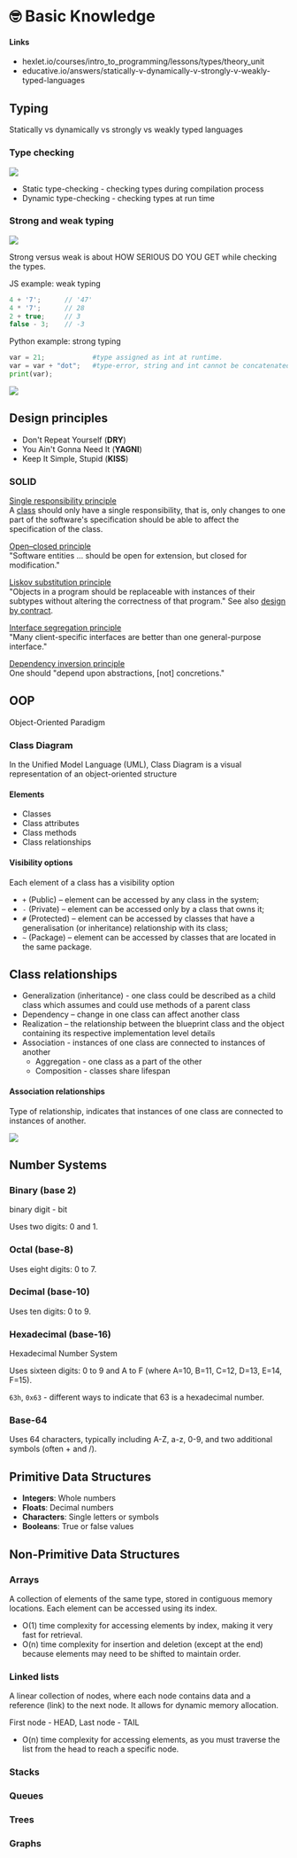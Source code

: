 # 🤓 Basic Knowledge

#### Links

- hexlet.io/courses/intro_to_programming/lessons/types/theory_unit
- educative.io/answers/statically-v-dynamically-v-strongly-v-weakly-typed-languages

## Typing

Statically vs dynamically vs strongly vs weakly typed languages

### Type checking

![](../../aaa-assets/basic-knowledge-1.png)

- Static type-checking - checking types during compilation process
- Dynamic type-checking - checking types at run time

### Strong and weak typing

![](../../aaa-assets/basic-knowledge-2.png)

Strong versus weak is about HOW SERIOUS DO YOU GET while checking the types.

JS example: weak typing

```javascript
4 + '7';      // '47'
4 * '7';      // 28
2 + true;     // 3
false - 3;    // -3
```

Python example: strong typing

```python
var = 21;            #type assigned as int at runtime.
var = var + "dot";   #type-error, string and int cannot be concatenated.
print(var);
```

![](../../aaa-assets/basic-knowledge-3.png)

## Design principles

- Don't Repeat Yourself (**DRY**)
- You Ain't Gonna Need It (**YAGNI**)
- Keep It Simple, Stupid (**KISS**)

### SOLID

[Single responsibility principle](https://en.wikipedia.org/wiki/Single\_responsibility\_principle)\
A [class](https://en.wikipedia.org/wiki/Class\_\(computer\_programming\)) should only have a single responsibility, that is, only changes to one part of the software's specification should be able to affect the specification of the class.

[Open–closed principle](https://en.wikipedia.org/wiki/Open%E2%80%93closed\_principle)\
"Software entities ... should be open for extension, but closed for modification."

[Liskov substitution principle](https://en.wikipedia.org/wiki/Liskov\_substitution\_principle)\
"Objects in a program should be replaceable with instances of their subtypes without altering the correctness of that program." See also [design by contract](https://en.wikipedia.org/wiki/Design\_by\_contract).

[Interface segregation principle](https://en.wikipedia.org/wiki/Interface\_segregation\_principle)\
"Many client-specific interfaces are better than one general-purpose interface."

[Dependency inversion principle](https://en.wikipedia.org/wiki/Dependency\_inversion\_principle)\
One should "depend upon abstractions, \[not] concretions."

## OOP

Object-Oriented Paradigm

### Class Diagram

In the Unified Model Language (UML), Class Diagram is a visual representation of an object-oriented structure

#### Elements

- Classes
- Class attributes
- Class methods
- Class relationships

#### Visibility options

Each element of a class has a visibility option

- `+` (Public) – element can be accessed by any class in the system;
- `-` (Private) – element can be accessed only by a class that owns it;
- `#` (Protected) – element can be accessed by classes that have a generalisation (or inheritance) relationship with its class;
- `~` (Package) – element can be accessed by classes that are located in the same package.

## Class relationships

- Generalization (inheritance) - one class could be described as a child class which assumes and could use methods of a parent class
- Dependency – change in one class can affect another class
- Realization – the relationship between the blueprint class and the object containing its respective implementation level details
- Association - instances of one class are connected to instances of another
	- Aggregation - one class as a part of the other
	- Composition - classes share lifespan

#### Association relationships

Type of relationship, indicates that instances of one class are connected to instances of another.

![](../../aaa-assets/basic-knowledge-4.png)

## Number Systems

### Binary (base 2)

binary digit - bit

Uses two digits: 0 and 1.

### Octal (base-8)

Uses eight digits: 0 to 7.

### Decimal (base-10)

Uses ten digits: 0 to 9.

### Hexadecimal (base-16)

Hexadecimal Number System

Uses sixteen digits: 0 to 9 and A to F (where A=10, B=11, C=12, D=13, E=14, F=15).

`63h`, `0x63` -  different ways to indicate that 63 is a hexadecimal number.

### Base-64

Uses 64 characters, typically including A-Z, a-z, 0-9, and two additional symbols (often + and /).

## Primitive Data Structures

- **Integers**: Whole numbers
- **Floats**: Decimal numbers
- **Characters**: Single letters or symbols
- **Booleans**: True or false values

## Non-Primitive Data Structures

### Arrays

A collection of elements of the same type, stored in contiguous memory locations. Each element can be accessed using its index.

- O(1) time complexity for accessing elements by index, making it very fast for retrieval.
- O(n) time complexity for insertion and deletion (except at the end) because elements may need to be shifted to maintain order.

### Linked lists

A linear collection of nodes, where each node contains data and a reference (link) to the next node. It allows for dynamic memory allocation.

First node - HEAD, Last node - TAIL

- O(n) time complexity for accessing elements, as you must traverse the list from the head to reach a specific node.

### Stacks

### Queues

### Trees

### Graphs
